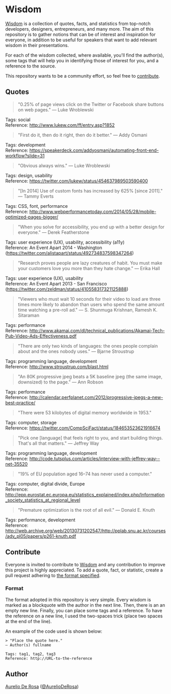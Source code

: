# Wisdom #

[Wisdom](https://github.com/AurelioDeRosa/wisdom) is a collection of quotes, facts, and statistics from top-notch developers, designers, entrepreneurs, and many more. The aim of this repository is to gather notions that can be of interest and inspiration for everyone, in addition to be useful for speakers that want to add relevant wisdom in their presentations.

For each of the wisdom collected, where available, you'll find the author(s), some tags that will help you in identifying those of interest for you, and a reference to the source.

This repository wants to be a community effort, so feel free to [contribute](#contribute).

## Quotes ##

> "0.25% of page views click on the Twitter or Facebook share buttons on web pages."
— Luke Wroblewski

Tags: social  
Reference: http://www.lukew.com/ff/entry.asp?1852

> "First do it, then do it right, then do it better."
— Addy Osmani

Tags: development  
Reference: https://speakerdeck.com/addyosmani/automating-front-end-workflow?slide=31

> "Obvious always wins."
— Luke Wroblewski

Tags: design, usability  
Reference: https://twitter.com/lukew/status/454637989503590400

> "[In 2014] Use of custom fonts has increased by 625% [since 2011]."
— Tammy Everts

Tags: CSS, font, performance  
Reference: http://www.webperformancetoday.com/2014/05/28/mobile-optimized-pages-bigger/

> "When you solve for accessibility, you end up with a better design for everyone."
— Derek Featherstone

Tags: user experience (UX), usability, accessibility (a11y)  
Reference: An Event Apart 2014 - Washington (https://twitter.com/alistapart/status/492734837598347264)

> "Research proves people are lazy creatures of habit. You must make your customers love you more than they hate change."
— Erika Hall

Tags: user experience (UX), usability  
Reference: An Event Apart 2013 - San Francisco (https://twitter.com/zeldman/status/410558317321125888)

> "Viewers who must wait 10 seconds for their video to load are three times more likely to abandon than users who spend the same amount time watching a pre-roll ad."
— S. Shunmuga Krishnan, Ramesh K. Sitaraman

Tags: performance  
Reference: http://www.akamai.com/dl/technical_publications/Akamai-Tech-Pub-Video-Ads-Effectiveness.pdf

> "There are only two kinds of languages: the ones people complain about and the ones nobody uses."
— Bjarne Stroustrup

Tags: programming language, development  
Reference: http://www.stroustrup.com/blast.html

> "An 80K progressive jpeg beats a 5K baseline jpeg (the same image, downsized) to the page."
— Ann Robson

Tags: performance  
Reference: http://calendar.perfplanet.com/2012/progressive-jpegs-a-new-best-practice/

> "There were 53 kilobytes of digital memory worldwide in 1953."

Tags: computer, storage  
Reference: https://twitter.com/CompSciFact/status/184653523621916674

> "Pick one [language] that feels right to you, and start building things. That's all that matters."
— Jeffrey Way

Tags: programming language, development  
Reference: http://code.tutsplus.com/articles/interview-with-jeffrey-way--net-35520

> "19% of EU population aged 16–74 has never used a computer."

Tags: computer, digital divide, Europe  
Reference: http://epp.eurostat.ec.europa.eu/statistics_explained/index.php/Information_society_statistics_at_regional_level

> "Premature optimization is the root of all evil."
— Donald E. Knuth

Tags: performance, development  
Reference: http://web.archive.org/web/20130731202547/http://pplab.snu.ac.kr/courses/adv_pl05/papers/p261-knuth.pdf

## Contribute ##

Everyone is invited to contribute to [Wisdom](https://github.com/AurelioDeRosa/wisdom) and any contribution to improve this project is highly appreciated. To add a quote, fact, or statistic, create a pull request adhering to [the format specified](#format).

### Format ###

The format adopted in this repository is very simple. Every wisdom is marked as a blockquote with the author in the next line. Then, there is an an empty new line. Finally, you can place some tags and a reference. To have the reference on a new line, I used the two-spaces trick (place two spaces at the end of the line).

An example of the code used is shown below:

```
> "Place the quote here."
— Author(s) fullname

Tags: tag1, tag2, tag3  
Reference: http://URL-to-the-reference
```

## Author ##

[Aurelio De Rosa](http://www.audero.it) ([@AurelioDeRosa](https://twitter.com/AurelioDeRosa))
